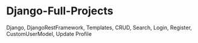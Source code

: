 # Django-Full-Projects
Django, DjangoRestFramework, Templates, CRUD, Search, Login, Register, CustomUserModel, Update Profile
